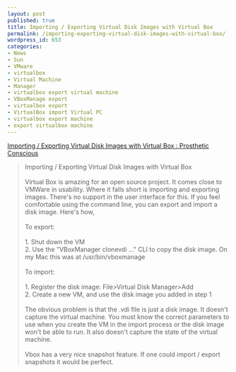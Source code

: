 ```yaml
---
layout: post
published: true
title: Importing / Exporting Virtual Disk Images with Virtual Box
permalink: /importing-exporting-virtual-disk-images-with-virtual-box/
wordpress_id: 653
categories:
- News
- Sun
- VMware
- virtualbox
- Virtual Machine
- Manager
- virtualbox export virtual machine
- VBoxManage export
- virtualbox export
- VirtualBox import Virtual PC
- virtualbox export machine
- export virtualbox machine
---
```



<a href="https://blogs.oracle.com/roller-ui/errors/404.jsp">Importing / Exporting Virtual Disk Images with Virtual Box : Prosthetic Conscious</a><br /><blockquote>Importing / Exporting Virtual Disk Images with Virtual Box<br /><br />Virtual Box is amazing for an open source project. It comes close to VMWare in usability. Where it falls short is importing and exporting images. There's no support in the user interface for this. If you feel comfortable using the command line, you can export and import a disk image. Here's how,<br /><br />To export:<br /><br />   1. Shut down the VM<br />   2. Use the "VBoxManager clonevdi ..." CLI to copy the disk image. On my Mac this was at /usr/bin/vboxmanage<br /><br />To import:<br /><br />   1. Register the disk image: File>Virtual Disk Manager>Add<br />   2. Create a new VM, and use the disk image you added in step 1<br /><br />The obvious problem is that the .vdi file is just a disk image. It doesn't capture the virtual machine. You must know the correct parameters to use when you create the VM in the import process or the disk image won't be able to run. It also doesn't capture the state of the virtual machine. <br /><br />Vbox has a very nice snapshot feature. If one could import / export snapshots it would be perfect.</blockquote>

